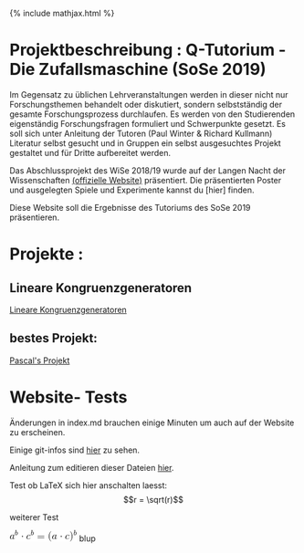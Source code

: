 {% include mathjax.html %}

# Projektbeschreibung : Q-Tutorium - Die Zufallsmaschine (SoSe 2019)

Im Gegensatz zu üblichen Lehrveranstaltungen werden in dieser nicht nur
Forschungsthemen behandelt oder diskutiert, sondern selbstständig der
gesamte Forschungsprozess durchlaufen. Es werden von den Studierenden eigenständig Forschungsfragen formuliert und Schwerpunkte gesetzt. Es soll sich unter Anleitung der Tutoren (Paul Winter & Richard Kullmann) Literatur selbst gesucht und in Gruppen ein selbst ausgesuchtes Projekt gestaltet und für Dritte aufbereitet werden.

Das Abschlussprojekt des WiSe 2018/19 wurde auf der Langen Nacht der Wissenschaften [(offizielle Website)](https://www.langenachtderwissenschaften.de/) präsentiert. Die präsentierten Poster und ausgelegten Spiele und Experimente kannst du [hier] finden.

Diese Website soll die Ergebnisse des Tutoriums des SoSe 2019 präsentieren. 


# Projekte :

## Lineare Kongruenzgeneratoren

[Lineare Kongruenzgeneratoren](LCG/lcg.md)

## bestes Projekt:
[Pascal's Projekt](bestProject/test_project.md)
# Website- Tests

Änderungen in index.md brauchen einige Minuten um auch auf der Website zu erscheinen.

Einige git-infos sind [hier](https://github.com/ZufallsmaschineSS19/ZufallsmaschineSS19.github.io/blob/master/gitInfos/git_terminal.md) zu sehen.

Anleitung zum editieren dieser Dateien [hier](https://github.com/adam-p/markdown-here/wiki/Markdown-Cheatsheet).

Test ob LaTeX sich hier anschalten laesst: $$r = \sqrt(r)$$

weiterer Test

![fomel0](images/CodeCogsEqn.gif)
blup
